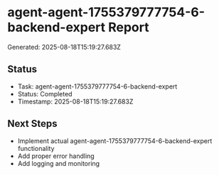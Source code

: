 # agent-agent-1755379777754-6-backend-expert Report

Generated: 2025-08-18T15:19:27.683Z

## Status
- Task: agent-agent-1755379777754-6-backend-expert
- Status: Completed
- Timestamp: 2025-08-18T15:19:27.683Z

## Next Steps
- Implement actual agent-agent-1755379777754-6-backend-expert functionality
- Add proper error handling
- Add logging and monitoring
